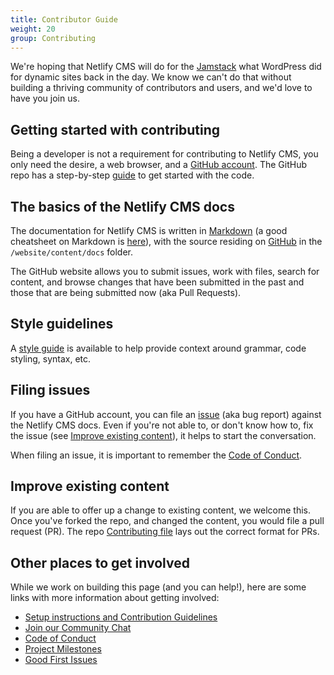 ```yaml
---
title: Contributor Guide
weight: 20
group: Contributing
---
```


We're hoping that Netlify CMS will do for the [Jamstack](https://www.jamstack.org) what WordPress did for dynamic sites back in the day. We know we can't do that without building a thriving community of contributors and users, and we'd love to have you join us.

## Getting started with contributing
Being a developer is not a requirement for contributing to Netlify CMS, you only need the desire, a web browser, and a [GitHub account](https://github.com/join). The GitHub repo has a step-by-step [guide](https://github.com/netlify/netlify-cms/blob/master/CONTRIBUTING.md) to get started with the code.

## The basics of the Netlify CMS docs
The documentation for Netlify CMS is written in [Markdown](http://daringfireball.net/projects/markdown/) (a good cheatsheet on Markdown is [here](https://github.com/adam-p/markdown-here/wiki/Markdown-Cheatsheet)), with the source residing on [GitHub](https://github.com/netlify/netlify-cms) in the `/website/content/docs` folder.

The GitHub website allows you to submit issues, work with files, search for content, and browse changes that have been submitted in the past and those that are being submitted now (aka Pull Requests). 

## Style guidelines
A [style guide](/docs/writing-style-guide/) is available to help provide context around grammar, code styling, syntax, etc. 

## Filing issues
If you have a GitHub account, you can file an [issue](https://github.com/netlify/netlify-cms/issues) (aka bug report) against the Netlify CMS docs. Even if you're not able to, or don't know how to, fix the issue (see [Improve existing content](#improve-existing-content)), it helps to start the conversation. 

When filing an issue, it is important to remember the [Code of Conduct](https://github.com/netlify/netlify-cms/blob/master/CODE_OF_CONDUCT.md).

## Improve existing content
If you are able to offer up a change to existing content, we welcome this. Once you've forked the repo, and changed the content, you would file a pull request (PR). The repo [Contributing file](https://github.com/netlify/netlify-cms/blob/master/CONTRIBUTING.md) lays out the correct format for PRs.

## Other places to get involved
While we work on building this page (and you can help!), here are some links with more information about getting involved:

* [Setup instructions and Contribution Guidelines](https://github.com/netlify/netlify-cms/blob/master/CONTRIBUTING.md)
* [Join our Community Chat](https://netlifycms.org/chat)
* [Code of Conduct](https://github.com/netlify/netlify-cms/blob/master/CODE_OF_CONDUCT.md)
* [Project Milestones](https://github.com/netlify/netlify-cms/milestones)
* [Good First Issues](https://github.com/netlify/netlify-cms/issues?q=is%3Aissue+is%3Aopen+sort%3Aupdated-desc+label%3A%22good+first+issue%22+-label%3Aclaimed)
